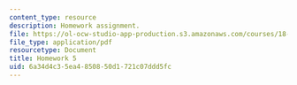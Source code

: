 ```yaml
---
content_type: resource
description: Homework assignment.
file: https://ol-ocw-studio-app-production.s3.amazonaws.com/courses/18-950-differential-geometry-fall-2008/6a34d4c35ea4850850d1721c07ddd5fc_homework5.pdf
file_type: application/pdf
resourcetype: Document
title: Homework 5
uid: 6a34d4c3-5ea4-8508-50d1-721c07ddd5fc
---
```

